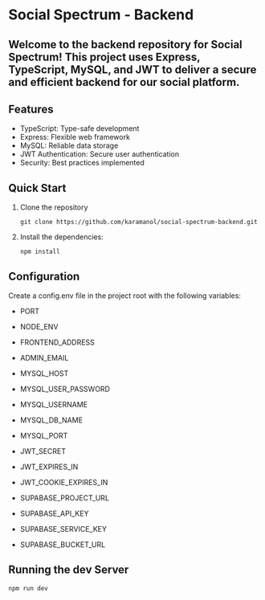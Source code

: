 # Social Spectrum - Backend

## Welcome to the backend repository for Social Spectrum! This project uses Express, TypeScript, MySQL, and JWT to deliver a secure and efficient backend for our social platform.

## Features

- TypeScript: Type-safe development
- Express: Flexible web framework
- MySQL: Reliable data storage
- JWT Authentication: Secure user authentication
- Security: Best practices implemented

## Quick Start

1. Clone the repository

   ```
   git clone https://github.com/karamanol/social-spectrum-backend.git
   ```

2. Install the dependencies:

   ```
   npm install
   ```

## Configuration

Create a config.env file in the project root with the following variables:

- PORT
- NODE_ENV
- FRONTEND_ADDRESS
- ADMIN_EMAIL

- MYSQL_HOST
- MYSQL_USER_PASSWORD
- MYSQL_USERNAME
- MYSQL_DB_NAME
- MYSQL_PORT

- JWT_SECRET
- JWT_EXPIRES_IN
- JWT_COOKIE_EXPIRES_IN

- SUPABASE_PROJECT_URL
- SUPABASE_API_KEY
- SUPABASE_SERVICE_KEY
- SUPABASE_BUCKET_URL

## Running the dev Server

```
npm run dev
```
